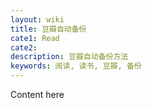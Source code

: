 ```yaml
---
layout: wiki
title: 豆瓣自动备份
cate1: Read
cate2:
description: 豆瓣自动备份方法
keywords: 阅读, 读书, 豆瓣, 备份
---
```


Content here
